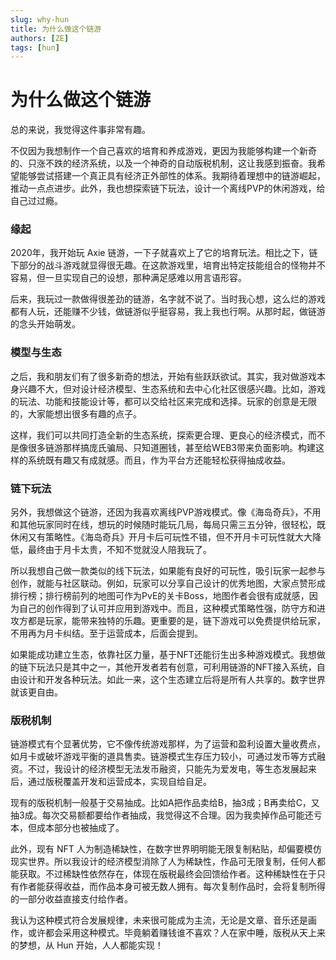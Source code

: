 ```yaml
---
slug: why-hun
title: 为什么做这个链游
authors: [ZE]
tags: [hun]
---
```


# 为什么做这个链游

总的来说，我觉得这件事非常有趣。

不仅因为我想制作一个自己喜欢的培育和养成游戏，更因为我能够构建一个新奇的、只涨不跌的经济系统，以及一个神奇的自动版税机制，这让我感到振奋。我希望能够尝试搭建一个真正具有经济正外部性的体系。我期待着理想中的链游崛起，推动一点点进步。此外，我也想探索链下玩法，设计一个离线PVP的休闲游戏，给自己过过瘾。

<!-- truncate -->

### 缘起

2020年，我开始玩 Axie 链游，一下子就喜欢上了它的培育玩法。相比之下，链下部分的战斗游戏就显得很无趣。在这款游戏里，培育出特定技能组合的怪物并不容易，但一旦实现自己的设想，那种满足感难以用言语形容。

后来，我玩过一款做得很差劲的链游，名字就不说了。当时我心想，这么烂的游戏都有人玩，还能赚不少钱，做链游似乎挺容易，我上我也行啊。从那时起，做链游的念头开始萌发。

### 模型与生态

之后，我和朋友们有了很多新奇的想法，开始有些跃跃欲试。其实，我对做游戏本身兴趣不大，但对设计经济模型、生态系统和去中心化社区很感兴趣。比如，游戏的玩法、功能和技能设计等，都可以交给社区来完成和选择。玩家的创意是无限的，大家能想出很多有趣的点子。

这样，我们可以共同打造全新的生态系统，探索更合理、更良心的经济模式，而不是像很多链游那样搞庞氏骗局、只知道圈钱，甚至给WEB3带来负面影响。构建这样的系统既有趣又有成就感。而且，作为平台方还能轻松获得抽成收益。

### 链下玩法

另外，我想做这个链游，还因为我喜欢离线PVP游戏模式。像《海岛奇兵》，不用和其他玩家同时在线，想玩的时候随时能玩几局，每局只需三五分钟，很轻松，既休闲又有策略性。《海岛奇兵》开月卡后可玩性不错，但不开月卡可玩性就大大降低，最终由于月卡太贵，不知不觉就没人陪我玩了。

所以我想自己做一款类似的线下玩法，如果能有良好的可玩性，吸引玩家一起参与创作，就能与社区联动。例如，玩家可以分享自己设计的优秀地图，大家点赞形成排行榜；排行榜前列的地图可作为PvE的关卡Boss，地图作者会很有成就感，因为自己的创作得到了认可并应用到游戏中。而且，这种模式策略性强，防守方和进攻方都是玩家，能带来独特的乐趣。更重要的是，链下游戏可以免费提供给玩家，不用再为月卡纠结。至于运营成本，后面会提到。

如果能成功建立生态，依靠社区力量，基于NFT还能衍生出多种游戏模式。我想做的链下玩法只是其中之一，其他开发者若有创意，可利用链游的NFT接入系统，自由设计和开发各种玩法。如此一来，这个生态建立后将是所有人共享的。数字世界就该更自由。

### 版税机制

链游模式有个显著优势，它不像传统游戏那样，为了运营和盈利设置大量收费点，如月卡或破坏游戏平衡的道具售卖。链游模式生存压力较小，可通过发币等方式融资。不过，我设计的经济模型无法发币融资，只能先为爱发电，等生态发展起来后，通过版税覆盖开发和运营成本，实现自给自足。

现有的版税机制一般基于交易抽成。比如A把作品卖给B，抽3成；B再卖给C，又抽3成。每次交易额都要给作者抽成，我觉得这不合理。因为我卖掉作品可能还亏本，但成本部分也被抽成了。

此外，现有 NFT 人为制造稀缺性，在数字世界明明能无限复制粘贴，却偏要模仿现实世界。所以我设计的经济模型消除了人为稀缺性，作品可无限复制，任何人都能获取。不过稀缺性依然存在，体现在版税最终会回馈给作者。这种稀缺性在于只有作者能获得收益，而作品本身可被无数人拥有。每次复制作品时，会将复制所得的一部分收益直接支付给作者。

我认为这种模式符合发展规律，未来很可能成为主流，无论是文章、音乐还是画作，或许都会采用这种模式。毕竟躺着赚钱谁不喜欢？人在家中睡，版税从天上来的梦想，从 Hun 开始，人人都能实现！